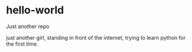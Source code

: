 # hello-world
Just another repo

just another girl, standing in front of the internet,
trying to learn python for the first time.

